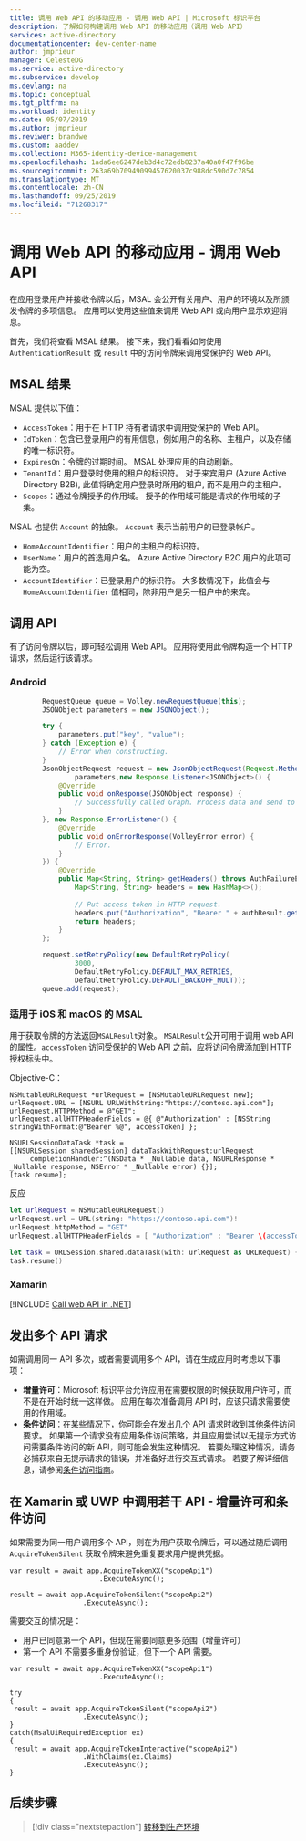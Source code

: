 ```yaml
---
title: 调用 Web API 的移动应用 - 调用 Web API | Microsoft 标识平台
description: 了解如何构建调用 Web API 的移动应用（调用 Web API）
services: active-directory
documentationcenter: dev-center-name
author: jmprieur
manager: CelesteDG
ms.service: active-directory
ms.subservice: develop
ms.devlang: na
ms.topic: conceptual
ms.tgt_pltfrm: na
ms.workload: identity
ms.date: 05/07/2019
ms.author: jmprieur
ms.reviwer: brandwe
ms.custom: aaddev
ms.collection: M365-identity-device-management
ms.openlocfilehash: 1ada6ee6247deb3d4c72edb8237a40a0f47f96be
ms.sourcegitcommit: 263a69b70949099457620037c988dc590d7c7854
ms.translationtype: MT
ms.contentlocale: zh-CN
ms.lasthandoff: 09/25/2019
ms.locfileid: "71268317"
---
```

# <a name="mobile-app-that-calls-web-apis---call-a-web-api"></a>调用 Web API 的移动应用 - 调用 Web API

在应用登录用户并接收令牌以后，MSAL 会公开有关用户、用户的环境以及所颁发令牌的多项信息。 应用可以使用这些值来调用 Web API 或向用户显示欢迎消息。

首先，我们将查看 MSAL 结果。 接下来，我们看看如何使用 `AuthenticationResult` 或 `result` 中的访问令牌来调用受保护的 Web API。

## <a name="msal-result"></a>MSAL 结果
MSAL 提供以下值： 

- `AccessToken`：用于在 HTTP 持有者请求中调用受保护的 Web API。
- `IdToken`：包含已登录用户的有用信息，例如用户的名称、主租户，以及存储的唯一标识符。
- `ExpiresOn`：令牌的过期时间。 MSAL 处理应用的自动刷新。
- `TenantId`：用户登录时使用的租户的标识符。 对于来宾用户 (Azure Active Directory B2B), 此值将确定用户登录时所用的租户, 而不是用户的主租户。  
- `Scopes`：通过令牌授予的作用域。 授予的作用域可能是请求的作用域的子集。

MSAL 也提供 `Account` 的抽象。 `Account` 表示当前用户的已登录帐户。

- `HomeAccountIdentifier`：用户的主租户的标识符。
- `UserName`：用户的首选用户名。 Azure Active Directory B2C 用户的此项可能为空。
- `AccountIdentifier`：已登录用户的标识符。 大多数情况下，此值会与 `HomeAccountIdentifier` 值相同，除非用户是另一租户中的来宾。

## <a name="call-an-api"></a>调用 API

有了访问令牌以后，即可轻松调用 Web API。 应用将使用此令牌构造一个 HTTP 请求，然后运行该请求。

### <a name="android"></a>Android

```Java
        RequestQueue queue = Volley.newRequestQueue(this);
        JSONObject parameters = new JSONObject();

        try {
            parameters.put("key", "value");
        } catch (Exception e) {
            // Error when constructing.
        }
        JsonObjectRequest request = new JsonObjectRequest(Request.Method.GET, MSGRAPH_URL,
                parameters,new Response.Listener<JSONObject>() {
            @Override
            public void onResponse(JSONObject response) {
                // Successfully called Graph. Process data and send to UI.
            }
        }, new Response.ErrorListener() {
            @Override
            public void onErrorResponse(VolleyError error) {
                // Error.
            }
        }) {
            @Override
            public Map<String, String> getHeaders() throws AuthFailureError {
                Map<String, String> headers = new HashMap<>();
                
                // Put access token in HTTP request.
                headers.put("Authorization", "Bearer " + authResult.getAccessToken());
                return headers;
            }
        };

        request.setRetryPolicy(new DefaultRetryPolicy(
                3000,
                DefaultRetryPolicy.DEFAULT_MAX_RETRIES,
                DefaultRetryPolicy.DEFAULT_BACKOFF_MULT));
        queue.add(request);
```

### <a name="msal-for-ios-and-macos"></a>适用于 iOS 和 macOS 的 MSAL

用于获取令牌的方法返回`MSALResult`对象。 `MSALResult`公开可用于调用 web API 的属性。`accessToken` 访问受保护的 Web API 之前，应将访问令牌添加到 HTTP 授权标头中。

Objective-C：

```objc
NSMutableURLRequest *urlRequest = [NSMutableURLRequest new];
urlRequest.URL = [NSURL URLWithString:"https://contoso.api.com"];
urlRequest.HTTPMethod = @"GET";
urlRequest.allHTTPHeaderFields = @{ @"Authorization" : [NSString stringWithFormat:@"Bearer %@", accessToken] };
        
NSURLSessionDataTask *task =
[[NSURLSession sharedSession] dataTaskWithRequest:urlRequest
     completionHandler:^(NSData * _Nullable data, NSURLResponse * _Nullable response, NSError * _Nullable error) {}];
[task resume];
```

反应

```swift
let urlRequest = NSMutableURLRequest()
urlRequest.url = URL(string: "https://contoso.api.com")!
urlRequest.httpMethod = "GET"
urlRequest.allHTTPHeaderFields = [ "Authorization" : "Bearer \(accessToken)" ]
     
let task = URLSession.shared.dataTask(with: urlRequest as URLRequest) { (data: Data?, response: URLResponse?, error: Error?) in }
task.resume()
```

### <a name="xamarin"></a>Xamarin

[!INCLUDE [Call web API in .NET](../../../includes/active-directory-develop-scenarios-call-apis-dotnet.md)]

## <a name="making-several-api-requests"></a>发出多个 API 请求

如需调用同一 API 多次，或者需要调用多个 API，请在生成应用时考虑以下事项：

- **增量许可**：Microsoft 标识平台允许应用在需要权限的时候获取用户许可，而不是在开始时统一这样做。 应用在每次准备调用 API 时，应该只请求需要使用的作用域。
- **条件访问**：在某些情况下，你可能会在发出几个 API 请求时收到其他条件访问要求。 如果第一个请求没有应用条件访问策略，并且应用尝试以无提示方式访问需要条件访问的新 API，则可能会发生这种情况。 若要处理这种情况，请务必捕获来自无提示请求的错误，并准备好进行交互式请求。  若要了解详细信息，请参阅[条件访问指南](conditional-access-dev-guide.md)。

## <a name="calling-several-apis-in-xamarin-or-uwp---incremental-consent-and-conditional-access"></a>在 Xamarin 或 UWP 中调用若干 API - 增量许可和条件访问

如果需要为同一用户调用多个 API，则在为用户获取令牌后，可以通过随后调用 `AcquireTokenSilent` 获取令牌来避免重复要求用户提供凭据。

```CSharp
var result = await app.AcquireTokenXX("scopeApi1")
                      .ExecuteAsync();

result = await app.AcquireTokenSilent("scopeApi2")
                  .ExecuteAsync();
```

需要交互的情况是：

- 用户已同意第一个 API，但现在需要同意更多范围（增量许可）
- 第一个 API 不需要多重身份验证，但下一个 API 需要。

```CSharp
var result = await app.AcquireTokenXX("scopeApi1")
                      .ExecuteAsync();

try
{
 result = await app.AcquireTokenSilent("scopeApi2")
                  .ExecuteAsync();
}
catch(MsalUiRequiredException ex)
{
 result = await app.AcquireTokenInteractive("scopeApi2")
                  .WithClaims(ex.Claims)
                  .ExecuteAsync();
}
```

## <a name="next-steps"></a>后续步骤

> [!div class="nextstepaction"]
> [转移到生产环境](scenario-mobile-production.md)
